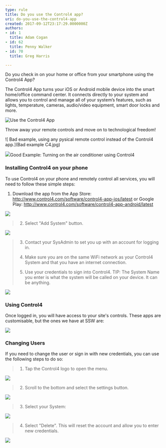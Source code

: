 ```yaml
---
type: rule
title: Do you use the Control4 app?
uri: do-you-use-the-control4-app
created: 2017-09-12T23:17:29.0000000Z
authors:
- id: 1
  title: Adam Cogan
- id: 62
  title: Penny Walker
- id: 70
  title: Greg Harris

---
```


Do you check in on your home or office from your smartphone using the Control4 App?



 
The Control4 App turns your iOS or Android mobile device into the smart home/office command center. It connects directly to your system and allows you to control and manage all of your system’s features, such as lights, temperature, cameras, audio/video equipment, smart door locks and more.

![ Use the Control4 App](os3app.webp)

Throw away your remote controls and move on to technological freedom!

![ Bad example, using any pysical remote control instead of the Control4 app.](Bad example C4.jpg)




![](boardroomac.jpg)Good Example: Turning on the air conditioner using Control4


### Installing Control4 on your phone

To use Control4 on your phone and remotely control all services, you will need to follow these simple steps:


1. Download the app from the App Store: http://www.control4.com/software/control4-app-ios/latest
or Google Play: http://www.control4.com/software/control4-app-android/latest


![](control4iosappstore.jpg)

> 2. Select "Add System" button.


![](control4start.jpg)


> 3. Contact your SysAdmin to set you up with an account for logging in.
> 
> 
> 4. Make sure you are on the same WiFi network as your Control4 System and that you have an internet connection.
> 
> 5. Use your credentials to sign into Control4. 
> TIP: The System Name you enter is what the system will be called on your device. It can be anything.


![](control4add.jpg)

### Using Control4

Once logged in, you will have access to your site's controls. These apps are customisable, but the ones we have at SSW are:

![](control4reception-notes.jpg)

### Changing Users

If you need to change the user or sign in with new credentials, you can use the following steps to do so:


> 1. Tap the Control4 logo to open the menu.


![](control4receptionLogo.jpg)


> 2. Scroll to the bottom and select the settings button.


![](control4menusettings.png)


> 3. Select your System:


![](control4settings.jpg)




> 4. Select "Delete". This will reset the account and allow you to enter new credentials.


![](control4delete.jpg)
